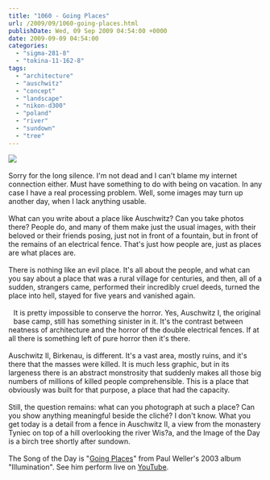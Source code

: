 ```yaml
---
title: "1060 - Going Places"
url: /2009/09/1060-going-places.html
publishDate: Wed, 09 Sep 2009 04:54:00 +0000
date: 2009-09-09 04:54:00
categories: 
  - "sigma-281-8"
  - "tokina-11-162-8"
tags: 
  - "architecture"
  - "auschwitz"
  - "concept"
  - "landscape"
  - "nikon-d300"
  - "poland"
  - "river"
  - "sundown"
  - "tree"
---
```

<a href="https://d25zfm9zpd7gm5.cloudfront.net/1200x1200/2009/20090907_190314_ps.jpg" target="_blank"><img src="https://d25zfm9zpd7gm5.cloudfront.net/0600x0600/2009/20090907_190314_ps.jpg"/></a><br/><br/>Sorry for the long silence. I'm not dead and I can't blame my internet connection either. Must have something to do with being on vacation. In any case I have a real processing problem. Well, some images may turn up another day, when I lack anything usable.<br/><br/><a href="https://d25zfm9zpd7gm5.cloudfront.net/1200x1200/2009/20090907_152407_ps.jpg" target="_blank"><img alt="" border="0" src="https://d25zfm9zpd7gm5.cloudfront.net/0150x0150/2009/20090907_152407_ps.jpg" style="margin: 10pt 10px 10px 0pt; float: right;"/></a> What can you write about a place like Auschwitz? Can you take photos there? People do, and many of them make just the usual images, with their beloved or their friends posing, just not in front of a fountain, but in front of the remains of an electrical fence. That's just how people are, just as places are what places are.<br/><br/>There is nothing like an evil place. It's all about the people, and what can you say about a place that was a rural village for centuries, and then, all of a sudden, strangers came, performed their incredibly cruel deeds, turned the place into hell, stayed for five years and vanished again.<br/><br/><a href="https://d25zfm9zpd7gm5.cloudfront.net/1200x1200/2009/20090907_105716_ps.jpg" target="_blank"><img alt="" border="0" src="https://d25zfm9zpd7gm5.cloudfront.net/0150x0150/2009/20090907_105716_ps.jpg" style="margin: 10pt 10px 10px 0pt; float: left;"/></a> It is pretty impossible to conserve the horror. Yes, Auschwitz I, the original base camp, still has something sinister in it. It's the contrast between neatness of architecture and the horror of the double electrical fences. If at all there is something left of pure horror then it's there.<br/><br/> Auschwitz II, Birkenau, is different. It's a vast area, mostly ruins, and it's there that the masses were killed. It is much less graphic, but in its largeness there is an abstract monstrosity that suddenly makes all those big numbers of millions of killed people comprehensible. This is a place that obviously was built for that purpose, a place that had the capacity.<br/><br/>Still, the question remains: what can you photograph at such a place? Can you show anything meaningful beside the cliché? I don't know. What you get today is a detail from a fence in Auschwitz II, a view from the monastery Tyniec on top of a hill overlooking the river Wis?a, and the Image of the Day is a birch tree shortly after sundown.<br/><br/>The Song of the Day is "<a href="http://www.lyricsmode.com/lyrics/p/paul_weller/going_places.html" target="_blank">Going Places</a>" from Paul Weller's 2003 album "Illumination". See him perform live on <a href="http://www.youtube.com/watch?v=HCdYBqBoHkU" target="_blank">YouTube</a>.
